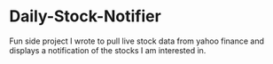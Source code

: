 # Daily-Stock-Notifier
Fun side project I wrote to pull live stock data from yahoo finance and displays a notification of the stocks I am interested in. 
